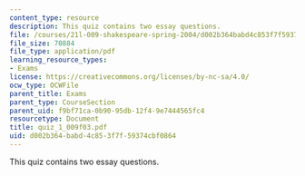 ```yaml
---
content_type: resource
description: This quiz contains two essay questions.
file: /courses/21l-009-shakespeare-spring-2004/d002b364babd4c853f7f59374cbf0864_quiz_1_009f03.pdf
file_size: 70884
file_type: application/pdf
learning_resource_types:
- Exams
license: https://creativecommons.org/licenses/by-nc-sa/4.0/
ocw_type: OCWFile
parent_title: Exams
parent_type: CourseSection
parent_uid: f9bf71ca-0b90-95db-12f4-9e7444565fc4
resourcetype: Document
title: quiz_1_009f03.pdf
uid: d002b364-babd-4c85-3f7f-59374cbf0864
---
```

This quiz contains two essay questions.